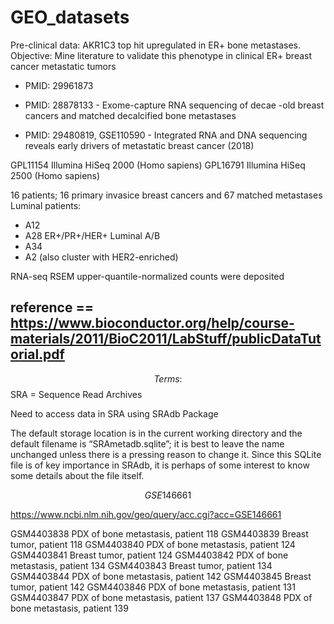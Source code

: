 # GEO_datasets

Pre-clinical data: AKR1C3 top hit upregulated in ER+ bone metastases.
Objective: Mine literature to validate this phenotype in clinical ER+ breast cancer metastatic tumors

- PMID: 29961873
- PMID: 28878133 - Exome-capture RNA sequencing of decae -old breast cancers and matched decalcified bone metastases



- PMID: 29480819, GSE110590 - Integrated RNA and DNA sequencing reveals early drivers of metastatic breast cancer (2018)
	
GPL11154	Illumina HiSeq 2000 (Homo sapiens)
GPL16791	Illumina HiSeq 2500 (Homo sapiens)


16 patients; 16 primary invasice breast cancers and 67 matched metastases
Luminal patients:
 - A12
 - A28 ER+/PR+/HER+ Luminal A/B
 - A34
 - A2 (also cluster with HER2-enriched)
 
 
 RNA-seq RSEM upper-quantile-normalized counts were deposited
 
## reference == https://www.bioconductor.org/help/course-materials/2011/BioC2011/LabStuff/publicDataTutorial.pdf

$$ Terms: $$
SRA = Sequence Read Archives

Need to access data in SRA using SRAdb Package

The default storage location is in the current working directory and the default filename
is “SRAmetadb.sqlite”; it is best to leave the name unchanged unless there is a pressing
reason to change it. Since this SQLite file is of key importance in SRAdb, it is perhaps of
some interest to know some details about the file itself.

$$ GSE146661$$

https://www.ncbi.nlm.nih.gov/geo/query/acc.cgi?acc=GSE146661

GSM4403838	PDX of bone metastasis, patient 118
GSM4403839	Breast tumor, patient 118
GSM4403840	PDX of bone metastasis, patient 124
GSM4403841	Breast tumor, patient 124
GSM4403842	PDX of bone metastasis, patient 134
GSM4403843	Breast tumor, patient 134
GSM4403844	PDX of bone metastasis, patient 142
GSM4403845	Breast tumor, patient 142
GSM4403846	PDX of bone metastasis, patient 131
GSM4403847	PDX of bone metastasis, patient 137
GSM4403848	PDX of bone metastasis, patient 139
